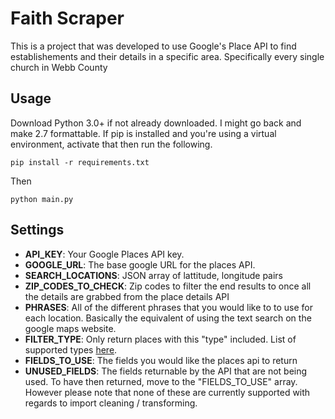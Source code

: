 # Faith Scraper

This is a project that was developed to use Google's Place API to find establishements and their details in a specific area. Specifically every single church in Webb County

## Usage
Download Python 3.0+ if not already downloaded. I might go back and make 2.7 formattable.
If pip is installed and you're using a virtual environment, activate that then run the following. 
```
pip install -r requirements.txt
```
Then
```
python main.py
```

## Settings
- **API_KEY**: Your Google Places API key.
- **GOOGLE_URL**: The base google URL for the places API.
- **SEARCH_LOCATIONS**: JSON array of lattitude, longitude pairs
- **ZIP_CODES_TO_CHECK**: Zip codes to filter the end results to once all the details are grabbed from the place details API
- **PHRASES**: All of the different phrases that you would like to to use for each location. Basically the equivalent of using the text search on the google maps website.
- **FILTER_TYPE**: Only return places with this "type" included. List of supported types [here](https://developers.google.com/maps/documentation/places/web-service/supported_types).
- **FIELDS_TO_USE**: The fields you would like the places api to return
- **UNUSED_FIELDS**: The fields returnable by the API that are not being used. To have then returned, move to the "FIELDS_TO_USE" array. However please note that none of these are currently supported with regards to import cleaning / transforming.